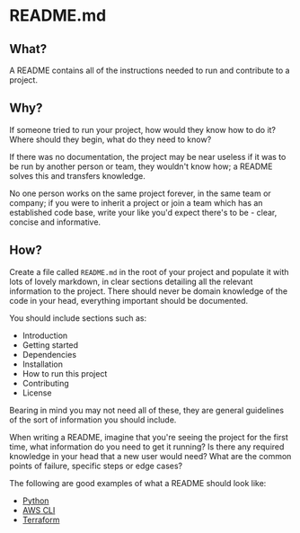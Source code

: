 # README.md

## What?

A README contains all of the instructions needed to run and contribute to a project.

## Why?

If someone tried to run your project, how would they know how to do it? Where should they begin, what do they need to know?

If there was no documentation, the project may be near useless if it was to be run by another person or team, they wouldn't know how; a README solves this and transfers knowledge.

No one person works on the same project forever, in the same team or company; if you were to inherit a project or join a team which has an established code base, write your like you'd expect there's to be - clear, concise and informative.

## How?

Create a file called `README.md` in the root of your project and populate it with lots of lovely markdown, in clear sections detailing all the relevant information to the project. There should never be domain knowledge of the code in your head, everything important should be documented.

You should include sections such as:

- Introduction
- Getting started
- Dependencies
- Installation
- How to run this project
- Contributing
- License

Bearing in mind you may not need all of these, they are general guidelines of the sort of information you should include.

When writing a README, imagine that you're seeing the project for the first time, what information do you need to get it running? Is there any required knowledge in your head that a new user would need? What are the common points of failure, specific steps or edge cases?


The following are good examples of what a README should look like:  
- [Python](https://github.com/python/cpython/blob/master/README.rst)
- [AWS CLI](https://github.com/aws/aws-cli/blob/develop/README.rst)
- [Terraform](https://github.com/hashicorp/terraform/blob/master/README.md)
